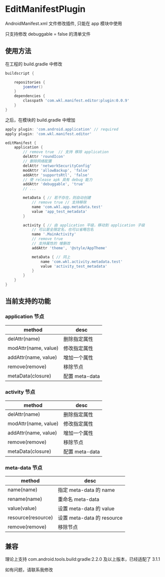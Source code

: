 # EditManifestPlugin

AndroidManifest.xml 文件修改插件, 只能在 app 模块中使用

只支持修改 debuggable = false 的清单文件

## 使用方法

在工程的 build.gradle 中修改

```groovy
buildscript {

    repositories {
        jcenter()
    }
    dependencies {
        classpath 'com.wkl.manifest.editor:plugin:0.0.9'
    }
}
```
之后，在模块的 build.gradle 中增加

```groovy
apply plugin: 'com.android.application' // required
apply plugin: 'com.wkl.manifest.editor'

editManifest {
    application {
        // remove true  // 支持 移除 application
        delAttr 'roundIcon'
        // 删除网络配置
        delAttr 'networkSecurityConfig'
        modAttr 'allowBackup', 'false'
        addAttr 'supportsRtl', 'false'
        // 使 release apk 具有 debug 能力
        addAttr 'debuggable', 'true'
        // ...

        metaData { // 若不存在，则自动创建
            // remove true // 支持移除
            name 'com.wkl.app.metadata.test'
            value 'app_test_metadata'
        }

        activity { // 由 application 平级，移动到 application 子级
            // 可以是全限定名，也可以省略包名
            name '.MainActivity'
            // remove true
            // 支持属性的 增删改
            addAttr 'theme', '@style/AppTheme'

            metaData { // 同上
                name 'com.wkl.activity.metadata.test'
                value 'activity_test_metadata'
            }
        }
    }
}
```
## 当前支持的功能

### application 节点

method | desc
-----|-----
delAttr(name)|删除指定属性
modAttr(name, value)|修改指定属性
addAttr(name, value)|增加一个属性
remove(remove)|移除节点
metaData(closure)|配置 meta-data
### activity 节点

method | desc
-----|-----
delAttr(name)|删除指定属性
modAttr(name, value)|修改指定属性
addAttr(name, value)|增加一个属性
remove(remove)|移除节点
metaData(closure)|配置 meta-data
### meta-data 节点
method | desc
-----|-----
name(name)|指定 meta-data 的 name
rename(name)|重命名 meta-data
value(value)|设置 meta-data 的 value
resource(resource)|设置 meta-data 的 resource
remove(remove)|移除节点

## 兼容
理论上支持 com.android.tools.build:gradle:2.2.0 及以上版本，已经适配了 3.1.1

如有问题，请联系我修改